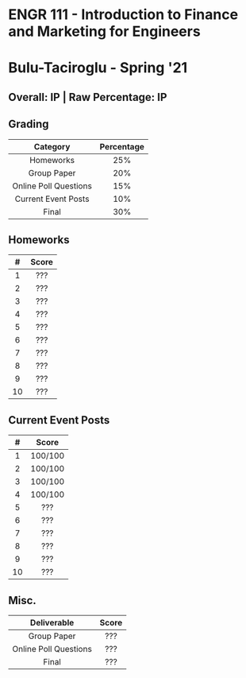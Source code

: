 # ENGR 111 - Introduction to Finance and Marketing for Engineers

# Bulu-Taciroglu - Spring '21

## Overall: IP | Raw Percentage: IP

## Grading

|       Category        | Percentage |
| :-------------------: | :--------: |
|       Homeworks       |    25%     |
|      Group Paper      |    20%     |
| Online Poll Questions |    15%     |
|  Current Event Posts  |    10%     |
|         Final         |    30%     |

## Homeworks

|  #   | Score |
| :--: | :---: |
|  1   |  ???  |
|  2   |  ???  |
|  3   |  ???  |
|  4   |  ???  |
|  5   |  ???  |
|  6   |  ???  |
|  7   |  ???  |
|  8   |  ???  |
|  9   |  ???  |
|  10  |  ???  |

## Current Event Posts

|  #   |  Score  |
| :--: | :-----: |
|  1   | 100/100 |
|  2   | 100/100 |
|  3   | 100/100 |
|  4   | 100/100 |
|  5   |   ???   |
|  6   |   ???   |
|  7   |   ???   |
|  8   |   ???   |
|  9   |   ???   |
|  10  |   ???   |

## Misc.

|      Deliverable      | Score |
| :-------------------: | :---: |
|      Group Paper      |  ???  |
| Online Poll Questions |  ???  |
|         Final         |  ???  |

